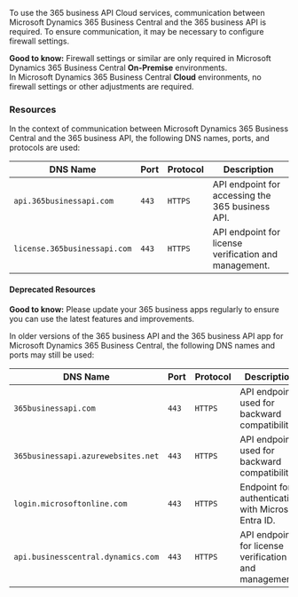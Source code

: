 To use the 365 business API Cloud services, communication between Microsoft Dynamics 365 Business Central and the 365 business API is required. To ensure communication, it may be necessary to configure firewall settings.

<div class="alert alert-notice">
    <i class="fa-solid fa-notes"></i> <strong>Good to know:</strong> Firewall settings or similar are only required in Microsoft Dynamics 365 Business Central <strong>On-Premise</strong> environments.<br>
    In Microsoft Dynamics 365 Business Central <strong>Cloud</strong> environments, no firewall settings or other adjustments are required.
</div>

### Resources

In the context of communication between Microsoft Dynamics 365 Business Central and the 365 business API, the following DNS names, ports, and protocols are used:

| DNS Name | Port | Protocol | Description |
| --- | --- | --- | --- |
| `api.365businessapi.com` | `443` | `HTTPS` | API endpoint for accessing the 365 business API. |
| `license.365businessapi.com` | `443` | `HTTPS` | API endpoint for license verification and management. |

#### Deprecated Resources

<div class="alert alert-notice">
    <i class="fa-solid fa-notes"></i> <strong>Good to know:</strong> Please update your 365 business apps regularly to ensure you can use the latest features and improvements.
</div>

In older versions of the 365 business API and the 365 business API app for Microsoft Dynamics 365 Business Central, the following DNS names and ports may still be used:

| DNS Name | Port | Protocol | Description | Replaced by |
| --- | --- | --- | --- | --- |
| `365businessapi.com` | `443` | `HTTPS` | API endpoint used for backward compatibility. | `api.365businessapi.com` |
| `365businessapi.azurewebsites.net` | `443` | `HTTPS` | API endpoint used for backward compatibility. | `api.365businessapi.com` |
| `login.microsoftonline.com` | `443` | `HTTPS` | Endpoint for authentication with Microsoft Entra ID. | N/A |
| `api.businesscentral.dynamics.com` | `443` | `HTTPS` | API endpoint for license verification and management. | `license.365businessapi.com` |
